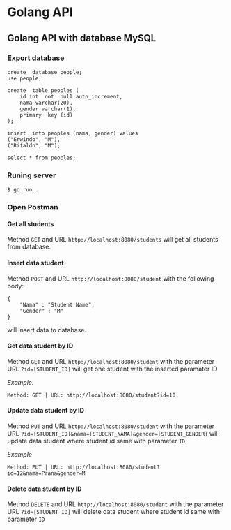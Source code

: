 # Golang API

## Golang API with database MySQL

### Export database
```
create  database people;
use people;

create  table peoples (
	id int  not  null auto_increment,
	nama varchar(20),
	gender varchar(1),
	primary  key (id)
);

insert  into peoples (nama, gender) values
("Erwindo", "M"),
("Rifaldo", "M");

select * from peoples;
```

### Runing server
```
$ go run .
```
### Open Postman

#### Get all students
Method `GET` and URL `http://localhost:8080/students` will get all students from database.

#### Insert data student
Method `POST` and URL `http://localhost:8080/student` with the following body:
```
{
	"Nama" : "Student Name",
	"Gender" : "M"
}
```
will insert data to database.

#### Get data student by ID
Method `GET` and URL `http://localhost:8080/student` with the parameter URL `?id=[STUDENT_ID]` will get one student with the inserted paramater ID

*Example:*
```
Method: GET | URL: http://localhost:8080/student?id=10 
```

#### Update data student by ID
Method `PUT` and URL `http://localhost:8080/student` with the parameter URL `?id=[STUDENT_ID]&nama=[STUDENT_NAMA]&gender=[STUDENT_GENDER]` will update data student where student id same with parameter `ID`

*Example*
```
Method: PUT | URL: http://localhost:8080/student?id=12&nama=Prana&gender=M
```

#### Delete data student by ID
Method `DELETE` and URL `http://localhost:8080/student` with the parameter URL `?id=[STUDENT_ID]` will delete data student where student id same with parameter `ID`